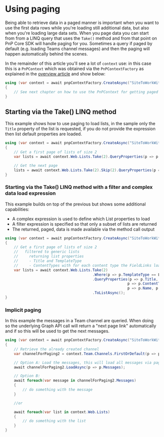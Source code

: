 # Using paging

Being able to retrieve data in a paged manner is important when you want to use the first data rows while you're loading still additional data, but also when you're loading large data sets. When you page data you can start from from a LINQ query that uses the `Take()` method and from that point on PnP Core SDK will handle paging for you. Sometimes a query if paged by default (e.g. loading Teams channel messages) and then the paging will happen automatically behind the scenes.

In the remainder of this article you'll see a lot of `context` use: in this case this is a `PnPContext` which was obtained via the `PnPContextFactory` as explained in the [overview article](readme.md) and show below:

```csharp
using (var context = await pnpContextFactory.CreateAsync("SiteToWorkWith"))
{
    // See next chapter on how to use the PnPContext for getting paged data
}
```

## Starting via the Take() LINQ method

This example shows how to use paging to load lists, in the sample only the `Title` property of the list is requested, if you do not provide the expression then list default properties are loaded.

```csharp
using (var context = await pnpContextFactory.CreateAsync("SiteToWorkWith"))
{
    // Get a first page of lists of size 2
    var lists = await context.Web.Lists.Take(2).QueryProperties(p => p.Title).ToListAsync();

    // Get the next page
    lists = await context.Web.Lists.Take(2).Skip(2).QueryProperties(p => p.Title).ToListAsync();    
}
```

### Starting via the Take() LINQ method with a filter and complex data load expression

This example builds on top of the previous but shows some additional capabilities:

- A complex expression is used to define which List properties to load
- A filter expression is specified so that only a subset of lists are returned
- The returned, paged, data is made available via the method call output

```csharp
using (var context = await pnpContextFactory.CreateAsync("SiteToWorkWith"))
{
    // Get a first page of lists of size 2 
    //   filtered to generic lists
    //     returning list properties
    //     - Title and TemplateType
    //     - ContentTypes with for each content type the FieldLinks loaded
    var lists = await context.Web.Lists.Take(2)
                                        .Where(p => p.TemplateType == ListTemplateType.GenericList)
                                        .QueryProperties(p => p.Title, p => p.TemplateType,
                                                        p => p.ContentTypes.QueryProperties(
                                                        p => p.Name, p => p.FieldLinks.QueryProperties(p => p.Name)))
                                        .ToListAsync();
}
```

### Implicit paging

In this example the messages in a Team channel are queried. When doing so the underlying Graph API call will return a "next page link" automatically and if so this will be used to get the next messages.

```csharp
using (var context = await pnpContextFactory.CreateAsync("SiteToWorkWith"))
{
    // Retrieve the already created channel
    var channelForPaging2 = context.Team.Channels.FirstOrDefault(p => p.DisplayName == "My Channel");

    // Option A: Load the messages, this will load all messages via paged requests
    await channelForPaging2.LoadAsync(p => p.Messages);

    // Option B: 
    await foreach(var message in channelForPaging2.Messages)
    {
        // do something with the message
    }

    //or

    await foreach(var list in context.Web.Lists)
    {
        // do something with the list
    }
}
```
